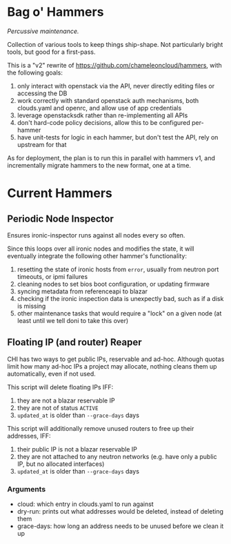 # Bag o' Hammers

*Percussive maintenance.*

Collection of various tools to keep things ship-shape. Not particularly bright tools, but good for a first-pass.

This is a "v2" rewrite of https://github.com/chameleoncloud/hammers, with the following goals:

1. only interact with openstack via the API, never directly editing files or accessing the DB
1. work correctly with standard openstack auth mechanisms, both clouds.yaml and openrc, and allow use of app credentials
1. leverage openstacksdk rather than re-implementing all APIs
1. don't hard-code policy decisions, allow this to be configured per-hammer
1. have unit-tests for logic in each hammer, but don't test the API, rely on upstream for that

As for deployment, the plan is to run this in parallel with hammers v1, and incrementally migrate hammers to the new format, one at a time.

# Current Hammers


## Periodic Node Inspector

Ensures ironic-inspector runs against all nodes every so often.

Since this loops over all ironic nodes and modifies the state, it will eventually integrate the following other hammer's functionality:

1. resetting the state of ironic hosts from `error`, usually from neutron port timeouts, or ipmi failures
1. cleaning nodes to set bios boot configuration, or updating firmware
1. syncing metadata from referenceapi to blazar
1. checking if the ironic inspection data is unexpectly bad, such as if a disk is missing
1. other maintenance tasks that would require a "lock" on a given node (at least until we tell doni to take this over)

## Floating IP (and router) Reaper

CHI has two ways to get public IPs, reservable and ad-hoc.
Although quotas limit how many ad-hoc IPs a project may allocate, nothing cleans them up automatically, even if not used.

This script will delete floating IPs IFF:

1. they are not a blazar reservable IP
1. they are not of status `ACTIVE`
1. `updated_at` is older than `--grace-days` days

This script will additionally remove unused routers to free up their addresses, IFF:

1. their public IP is not a blazar reservable IP
1. they are not attached to any neutron networks (e.g. have only a public IP, but no allocated interfaces)
1. `updated_at` is older than `--grace-days` days


### Arguments

- cloud: which entry in clouds.yaml to run against
- dry-run: prints out what addresses would be deleted, instead of deleting them
- grace-days: how long an address needs to be unused before we clean it up
